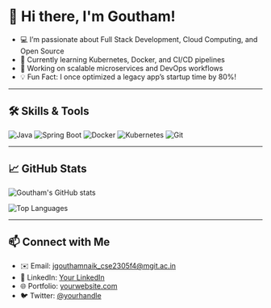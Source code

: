 # 👋 Hi there, I'm Goutham!

- 💻 I’m passionate about Full Stack Development, Cloud Computing, and Open Source
- 🌱 Currently learning Kubernetes, Docker, and CI/CD pipelines
- 🔭 Working on scalable microservices and DevOps workflows
- 💡 Fun Fact: I once optimized a legacy app’s startup time by 80%!

---

## 🛠️ Skills & Tools

![Java](https://img.shields.io/badge/Java%2Cbeginner%2Cgreen%2Cfor-the-badge%2C)
![Spring Boot](https://img.shields.io/badge/SpringBoot-6DB33F?style=for-the-badge&logo=spring-boot&logoColor=white)
![Docker](https://img.shields.io/badge/Docker-2496ED?style=for-the-badge&logo=docker&logoColor=white)
![Kubernetes](https://img.shields.io/badge/Kubernetes-326CE5?style=for-the-badge&logo=kubernetes&logoColor=white)
![Git](https://img.shields.io/badge/Git-F05032?style=for-the-badge&logo=git&logoColor=white)

---

## 📈 GitHub Stats

![Goutham's GitHub stats](https://github-readme-stats.vercel.app/api?username=p2rahul&show_icons=true&theme=radical)

![Top Languages](https://github-readme-stats.vercel.app/api/top-langs/?username=p2rahul&layout=compact&theme=radical)

---

## 📫 Connect with Me

- ✉️ Email: jgouthamnaik_cse2305f4@mgit.ac.in  
- 🔗 LinkedIn: [Your LinkedIn](https://linkedin.com/in/yourprofile)  
- 🌐 Portfolio: [yourwebsite.com](https://yourwebsite.com)  
- 🐦 Twitter: [@yourhandle](https://twitter.com/yourhandle)
